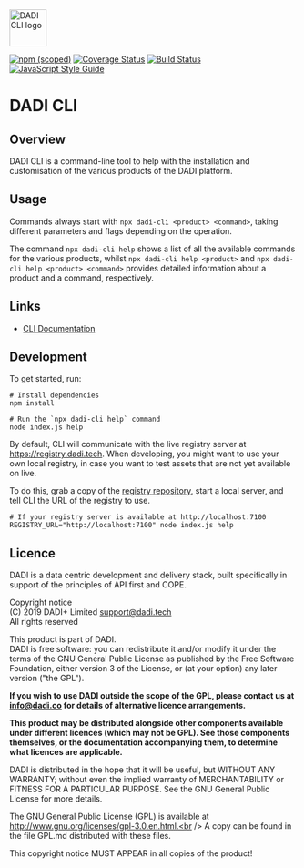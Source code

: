 <img src="https://dadi.cloud/assets/products/dadi-cli.png" alt="DADI CLI logo" height="65"/>

[![npm (scoped)](https://img.shields.io/npm/v/@dadi/cli.svg?maxAge=10800&style=flat-square)](https://www.npmjs.com/package/@dadi/cli)
[![Coverage Status](https://coveralls.io/repos/github/dadi/cli/badge.svg?branch=master)](https://coveralls.io/github/dadi/cli?branch=master)
[![Build Status](https://travis-ci.org/dadi/cli.svg?branch=master)](https://travis-ci.org/dadi/cli)
[![JavaScript Style Guide](https://img.shields.io/badge/code%20style-standard-brightgreen.svg?style=flat-square)](http://standardjs.com/)

# DADI CLI

## Overview

DADI CLI is a command-line tool to help with the installation and customisation of the various products of the DADI platform.

## Usage

Commands always start with `npx dadi-cli <product> <command>`, taking different parameters and flags depending on the operation.

The command `npx dadi-cli help` shows a list of all the available commands for the various products, whilst `npx dadi-cli help <product>` and `npx dadi-cli help <product> <command>` provides detailed information about a product and a command, respectively.

## Links

- [CLI Documentation](https://docs.dadi.cloud/cli/)

## Development

To get started, run:

```shell
# Install dependencies
npm install

# Run the `npx dadi-cli help` command
node index.js help
```

By default, CLI will communicate with the live registry server at https://registry.dadi.tech. When developing, you might want to use your own local registry, in case you want to test assets that are not yet available on live.

To do this, grab a copy of the [registry repository](https://github.com/dadi/registry), start a local server, and tell CLI the URL of the registry to use.

```shell
# If your registry server is available at http://localhost:7100
REGISTRY_URL="http://localhost:7100" node index.js help
```

## Licence

DADI is a data centric development and delivery stack, built specifically in support of the principles of API first and COPE.

Copyright notice<br />
(C) 2019 DADI+ Limited <support@dadi.tech><br />
All rights reserved

This product is part of DADI.<br />
DADI is free software: you can redistribute it and/or modify
it under the terms of the GNU General Public License as published by
the Free Software Foundation, either version 3 of the License, or
(at your option) any later version ("the GPL").

**If you wish to use DADI outside the scope of the GPL, please
contact us at info@dadi.co for details of alternative licence
arrangements.**

**This product may be distributed alongside other components
available under different licences (which may not be GPL). See
those components themselves, or the documentation accompanying
them, to determine what licences are applicable.**

DADI is distributed in the hope that it will be useful,
but WITHOUT ANY WARRANTY; without even the implied warranty of
MERCHANTABILITY or FITNESS FOR A PARTICULAR PURPOSE. See the
GNU General Public License for more details.

The GNU General Public License (GPL) is available at
http://www.gnu.org/licenses/gpl-3.0.en.html.<br />
A copy can be found in the file GPL.md distributed with
these files.

This copyright notice MUST APPEAR in all copies of the product!

